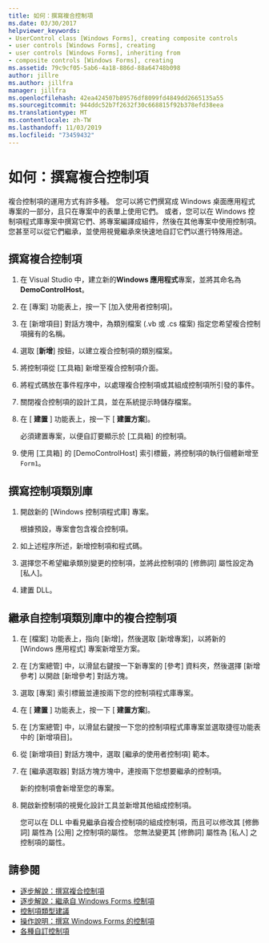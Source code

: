 ```yaml
---
title: 如何：撰寫複合控制項
ms.date: 03/30/2017
helpviewer_keywords:
- UserControl class [Windows Forms], creating composite controls
- user controls [Windows Forms], creating
- user controls [Windows Forms], inheriting from
- composite controls [Windows Forms], creating
ms.assetid: 79c9cf05-5ab6-4a18-886d-88a64748b098
author: jillre
ms.author: jillfra
manager: jillfra
ms.openlocfilehash: 42ea424507b89576df8099fd4849dd2665135a55
ms.sourcegitcommit: 944ddc52b7f2632f30c668815f92b378efd38eea
ms.translationtype: MT
ms.contentlocale: zh-TW
ms.lasthandoff: 11/03/2019
ms.locfileid: "73459432"
---
```

# <a name="how-to-author-composite-controls"></a>如何：撰寫複合控制項

複合控制項的運用方式有許多種。 您可以將它們撰寫成 Windows 桌面應用程式專案的一部分，且只在專案中的表單上使用它們。 或者，您可以在 Windows 控制項程式庫專案中撰寫它們、將專案編譯成組件，然後在其他專案中使用控制項。 您甚至可以從它們繼承，並使用視覺繼承來快速地自訂它們以進行特殊用途。

## <a name="to-author-a-composite-control"></a>撰寫複合控制項

1. 在 Visual Studio 中，建立新的**Windows 應用程式**專案，並將其命名為**DemoControlHost**。

2. 在 [專案] 功能表上，按一下 [加入使用者控制項]。

3. 在 [新增項目] 對話方塊中，為類別檔案 (.vb 或 .cs 檔案) 指定您希望複合控制項擁有的名稱。

4. 選取 [**新增**] 按鈕，以建立複合控制項的類別檔案。

5. 將控制項從 [工具箱] 新增至複合控制項介面。

6. 將程式碼放在事件程序中，以處理複合控制項或其組成控制項所引發的事件。

7. 關閉複合控制項的設計工具，並在系統提示時儲存檔案。

8. 在 [ **建置** ] 功能表上，按一下 [ **建置方案**]。

     必須建置專案，以便自訂要顯示於 [工具箱] 的控制項。

9. 使用 [工具箱] 的 [DemoControlHost] 索引標籤，將控制項的執行個體新增至 `Form1`。

## <a name="to-author-a-control-class-library"></a>撰寫控制項類別庫

1. 開啟新的 [Windows 控制項程式庫] 專案。

     根據預設，專案會包含複合控制項。

2. 如上述程序所述，新增控制項和程式碼。

3. 選擇您不希望繼承類別變更的控制項，並將此控制項的 [修飾詞] 屬性設定為 [私人]。

4. 建置 DLL。

## <a name="to-inherit-from-a-composite-control-in-a-control-class-library"></a>繼承自控制項類別庫中的複合控制項

1. 在 [檔案] 功能表上，指向 [新增]，然後選取 [新增專案]，以將新的 [Windows 應用程式] 專案新增至方案。

2. 在 [方案總管] 中，以滑鼠右鍵按一下新專案的 [參考] 資料夾，然後選擇 [新增參考] 以開啟 [新增參考] 對話方塊。

3. 選取 [專案] 索引標籤並連按兩下您的控制項程式庫專案。

4. 在 [ **建置** ] 功能表上，按一下 [ **建置方案**]。

5. 在 [方案總管] 中，以滑鼠右鍵按一下您的控制項程式庫專案並選取捷徑功能表中的 [新增項目]。

6. 從 [新增項目] 對話方塊中，選取 [繼承的使用者控制項] 範本。

7. 在 [繼承選取器] 對話方塊方塊中，連按兩下您想要繼承的控制項。

     新的控制項會新增至您的專案。

8. 開啟新控制項的視覺化設計工具並新增其他組成控制項。

     您可以在 DLL 中看見繼承自複合控制項的組成控制項，而且可以修改其 [修飾詞] 屬性為 [公用] 之控制項的屬性。 您無法變更其 [修飾詞] 屬性為 [私人] 之控制項的屬性。

## <a name="see-also"></a>請參閱

- [逐步解說：撰寫複合控制項](walkthrough-authoring-a-composite-control-with-visual-csharp.md)
- [逐步解說：繼承自 Windows Forms 控制項](walkthrough-inheriting-from-a-windows-forms-control-with-visual-csharp.md)
- [控制項類型建議](control-type-recommendations.md)
- [操作說明：撰寫 Windows Forms 的控制項](how-to-author-controls-for-windows-forms.md)
- [各種自訂控制項](varieties-of-custom-controls.md)
